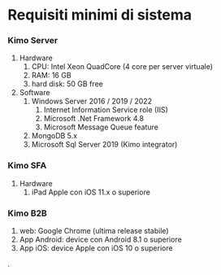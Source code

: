 # Requisiti minimi di sistema

### Kimo Server

1. Hardware
   1. CPU: Intel Xeon QuadCore (4 core per server virtuale)
   2. RAM: 16 GB
   3. hard disk: 50 GB free
2. Software
   1. Windows Server 2016 / 2019 / 2022
      1. Internet Information Service role (IIS)
      2. Microsoft .Net Framework 4.8
      3. Microsoft Message Queue feature
   2. MongoDB 5.x
   3. Microsoft Sql Server 2019 (Kimo integrator)

### Kimo SFA

1. Hardware
   1. iPad Apple con iOS 11.x o superiore

### Kimo B2B

1. web: Google Chrome (ultima release stabile)
2. App Android: device con Android 8.1 o superiore&#x20;
3. App iOS: device Apple con iOS 10 o superiore

.